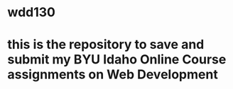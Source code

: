 # wdd130
# this is the repository to save and submit my BYU Idaho Online Course assignments on Web Development
